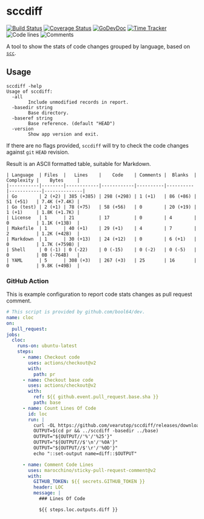 # sccdiff

[![Build Status](https://github.com/vearutop/sccdiff/workflows/test-unit/badge.svg)](https://github.com/vearutop/sccdiff/actions?query=branch%3Amaster+workflow%3Atest-unit)
[![Coverage Status](https://codecov.io/gh/vearutop/sccdiff/branch/master/graph/badge.svg)](https://codecov.io/gh/vearutop/sccdiff)
[![GoDevDoc](https://img.shields.io/badge/dev-doc-00ADD8?logo=go)](https://pkg.go.dev/github.com/vearutop/sccdiff)
[![Time Tracker](https://wakatime.com/badge/github/vearutop/sccdiff.svg)](https://wakatime.com/badge/github/vearutop/sccdiff)
![Code lines](https://sloc.xyz/github/vearutop/sccdiff/?category=code)
![Comments](https://sloc.xyz/github/vearutop/sccdiff/?category=comments)


A tool to show the stats of code changes grouped by language, based on [`scc`](https://github.com/boyter/scc).

## Usage

```
sccdiff -help
Usage of sccdiff:
  -all
        Include unmodified records in report.
  -basedir string
        Base directory.
  -baseref string
        Base reference. (default "HEAD")
  -version
        Show app version and exit.
```

If there are no flags provided, `sccdiff` will try to check the code changes against `git` `HEAD` revision.

Result is an ASCII formatted table, suitable for Markdown.

```
| Language  | Files  |   Lines    |    Code    | Comments |  Blanks  | Complexity |    Bytes     |
|-----------|--------|------------|------------|----------|----------|------------|--------------|
| Go        | 2 (+2) | 385 (+385) | 298 (+298) | 1 (+1)   | 86 (+86) | 51 (+51)   | 7.4K (+7.4K) |
| Go (test) | 2 (+1) | 78 (+75)   | 58 (+56)   | 0        | 20 (+19) | 1 (+1)     | 1.8K (+1.7K) |
| License   | 1      | 21         | 17         | 0        | 4        | 0          | 1.1K (+13B)  |
| Makefile  | 1      | 40 (+1)    | 29 (+1)    | 4        | 7        | 2          | 1.2K (+42B)  |
| Markdown  | 1      | 30 (+13)   | 24 (+12)   | 0        | 6 (+1)   | 0          | 1.7K (+759B) |
| Shell     | 0 (-1) | 0 (-22)    | 0 (-15)    | 0 (-2)   | 0 (-5)   | 0          | 0B (-764B)   |
| YAML      | 5      | 308 (+3)   | 267 (+3)   | 25       | 16       | 0          | 9.8K (+49B)  |
```

### GitHub Action

This is example configuration to report code stats changes as pull request comment.

```yaml
# This script is provided by github.com/bool64/dev.
name: cloc
on:
  pull_request:
jobs:
  cloc:
    runs-on: ubuntu-latest
    steps:
      - name: Checkout code
        uses: actions/checkout@v2
        with:
          path: pr
      - name: Checkout base code
        uses: actions/checkout@v2
        with:
          ref: ${{ github.event.pull_request.base.sha }}
          path: base
      - name: Count Lines Of Code
        id: loc
        run: |
          curl -OL https://github.com/vearutop/sccdiff/releases/download/v0.0.1/linux_amd64.tar.gz && tar xf linux_amd64.tar.gz
          OUTPUT=$(cd pr && ../sccdiff -basedir ../base)
          OUTPUT="${OUTPUT//'%'/'%25'}"
          OUTPUT="${OUTPUT//$'\n'/'%0A'}"
          OUTPUT="${OUTPUT//$'\r'/'%0D'}"
          echo "::set-output name=diff::$OUTPUT"

      - name: Comment Code Lines
        uses: marocchino/sticky-pull-request-comment@v2
        with:
          GITHUB_TOKEN: ${{ secrets.GITHUB_TOKEN }}
          header: LOC
          message: |
            ### Lines Of Code

            ${{ steps.loc.outputs.diff }}

```